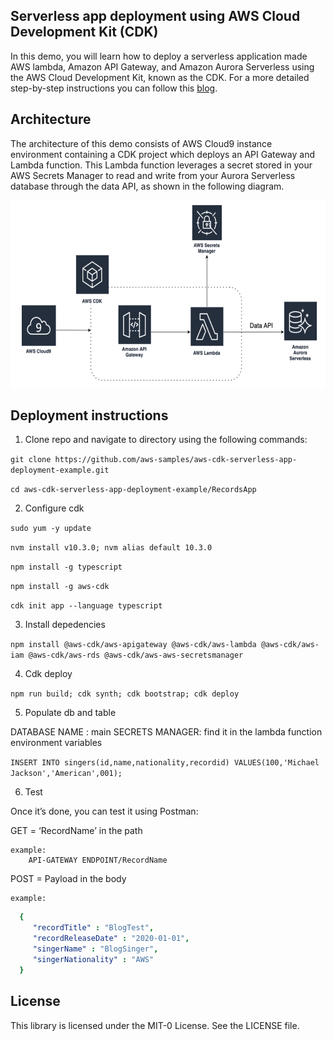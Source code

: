 ## Serverless app deployment using AWS Cloud Development Kit (CDK)

In this demo, you will learn how to deploy a serverless application made AWS lambda, Amazon API Gateway, and Amazon Aurora Serverless using the AWS Cloud Development Kit, known as the CDK. For a more detailed step-by-step instructions you can follow this [blog](https://aws.amazon.com/blogs/devops/deploying-a-serverless-application-using-aws-cdk/).

## Architecture 

The architecture of this demo consists of AWS Cloud9 instance environment containing a CDK project which deploys an API Gateway and Lambda function. This Lambda function leverages a secret stored in your AWS Secrets Manager to read and write from your Aurora Serverless database through the data API, as shown in the following diagram.

<p align="left">
  <img width="600" height="300" src="https://github.com/aws-samples/aws-cdk-serverless-app-deployment-example/blob/master/img/cdk-serverless-app-deploy.png">
</p>

## Deployment instructions

1. Clone repo and navigate to directory using the following commands:

`git clone https://github.com/aws-samples/aws-cdk-serverless-app-deployment-example.git`

`cd aws-cdk-serverless-app-deployment-example/RecordsApp`

2. Configure cdk

`sudo yum -y update `

`nvm install v10.3.0; nvm alias default 10.3.0`

`npm install -g typescript`

`npm install -g aws-cdk`

`cdk init app --language typescript`


3. Install depedencies

`npm install @aws-cdk/aws-apigateway @aws-cdk/aws-lambda @aws-cdk/aws-iam @aws-cdk/aws-rds @aws-cdk/aws-aws-secretsmanager`

4. Cdk deploy

` npm run build; cdk synth; cdk bootstrap; cdk deploy `

5. Populate db and table


DATABASE NAME : main
SECRETS MANAGER: find it in the lambda function environment variables

`INSERT INTO singers(id,name,nationality,recordid) VALUES(100,'Michael Jackson','American',001);`

6. Test

Once it’s done, you can test it using Postman:

GET = ‘RecordName’ in the path

    example:
        API-GATEWAY ENDPOINT/RecordName

POST = Payload in the body

    example:
```yaml
  {
     "recordTitle" : "BlogTest",
     "recordReleaseDate" : "2020-01-01",
     "singerName" : "BlogSinger",
     "singerNationality" : "AWS"
  }
```
## License

This library is licensed under the MIT-0 License. See the LICENSE file.

